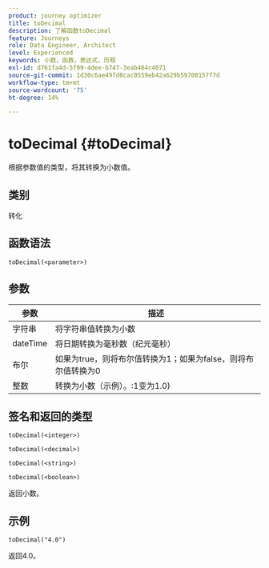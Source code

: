 ```yaml
---
product: journey optimizer
title: toDecimal
description: 了解函数toDecimal
feature: Journeys
role: Data Engineer, Architect
level: Experienced
keywords: 小数，函数，表达式，历程
exl-id: d761fa4d-5f99-4dee-b747-3eab464c4071
source-git-commit: 1d30c6ae49fd0cac0559eb42a629b59708157f7d
workflow-type: tm+mt
source-wordcount: '75'
ht-degree: 14%

---
```


# toDecimal {#toDecimal}

根据参数值的类型，将其转换为小数值。

## 类别

转化

## 函数语法

`toDecimal(<parameter>)`

## 参数

| 参数 | 描述 |
|--- |--- |
| 字符串 | 将字符串值转换为小数 |
| dateTime | 将日期转换为毫秒数（纪元毫秒） |
| 布尔 | 如果为true，则将布尔值转换为1；如果为false，则将布尔值转换为0 |
| 整数 | 转换为小数（示例）。:1变为1.0) |

## 签名和返回的类型

`toDecimal(<integer>)`

`toDecimal(<decimal>)`

`toDecimal(<string>)`

`toDecimal(<boolean>)`

返回小数。

## 示例

`toDecimal("4.0")`

返回4.0。

